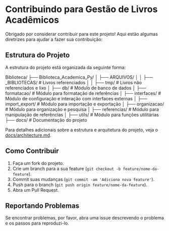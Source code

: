 # Contribuindo para Gestão de Livros Acadêmicos

Obrigado por considerar contribuir para este projeto! Aqui estão algumas diretrizes para ajudar a fazer sua contribuição:

## Estrutura do Projeto

A estrutura do projeto está organizada da seguinte forma:

Biblioteca/
├── Biblioteca_Academica_Py/
│ ├── ARQUIVOS/
│ │ ├── _BIBLIOTECAS/ # Livros referenciados
│ │ ├── tmp/ # Livros não referenciados e lixo
│ ├── db/ # Módulo de banco de dados
│ ├── formatacao/ # Módulo para formatação de referências
│ ├── interfaces/ # Módulo de configuração e interação com interfaces externas
│ ├── import_export/ # Módulo para importação e exportação
│ ├── organizacao/ # Módulo para organização e pesquisa
│ ├── referencias/ # Módulo para manipulação de referências
│ ├── utils/ # Módulo para funções utilitárias
├── docs/ # Documentação do projeto

Para detalhes adicionais sobre a estrutura e arquitetura do projeto, veja o [docs/architecture.md](docs/architecture.md).

## Como Contribuir

1. Faça um fork do projeto.
2. Crie um branch para a sua feature (`git checkout -b feature/nome-da-feature`).
3. Commit suas mudanças (`git commit -am 'Adiciona nova feature'`).
4. Push para o branch (`git push origin feature/nome-da-feature`).
5. Abra um Pull Request.

## Reportando Problemas

Se encontrar problemas, por favor, abra uma issue descrevendo o problema e os passos para reproduzi-lo.
